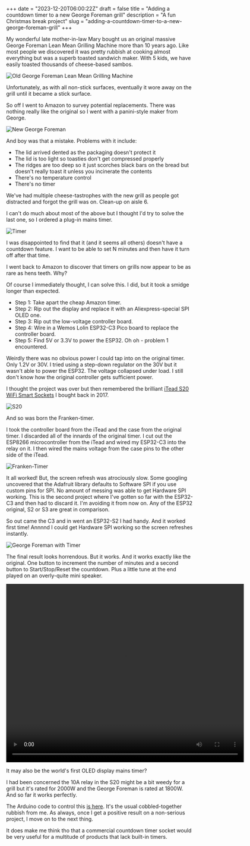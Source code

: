 +++
date = "2023-12-20T06:00:22Z"
draft = false
title = "Adding a countdown timer to a new George Foreman grill"
description = "A fun Christmas break project"
slug = "adding-a-countdown-timer-to-a-new-george-foreman-grill"
+++

My wonderful late mother-in-law Mary bought us an original massive George Foreman Lean Mean Grilling Machine more than 10 years ago. Like most people we discovered it was pretty rubbish at cooking almost everything but was a superb toasted sandwich maker. With 5 kids, we have easily toasted thousands of cheese-based sambos.

![Old George Foreman Lean Mean Grilling Machine](/images/2023/12/gf1.jpg)

Unfortunately, as with all non-stick surfaces, eventually it wore away on the grill until it became a stick surface.

So off I went to Amazon to survey potential replacements. There was nothing really like the original so I went with a panini-style maker from George. 

![New George Foreman](/images/2023/12/gf2.jpg)

And boy was that a mistake. Problems with it include:

* The lid arrived dented as the packaging doesn't protect it
* The lid is too light so toasties don't get compressed properly
* The ridges are too deep so it just scorches black bars on the bread but doesn't really toast it unless you incinerate the contents
* There's no temperature control
* There's no timer

We've had multiple cheese-tastrophes with the new grill as people got distracted and forgot the grill was on. Clean-up on aisle 6.

I can't do much about most of the above but I thought I'd try to solve the last one, so I ordered a plug-in mains timer. 


![Timer](/images/2023/12/gf3.jpg)


I was disappointed to find that it (and it seems all others) doesn't have a countdown feature. I want to be able to set N minutes and then have it turn off after that time.

I went back to Amazon to discover that timers on grills now appear to be as rare as hens teeth. Why?

Of course I immediately thought, I can solve this. I did, but it took a smidge longer than expected.

* Step 1: Take apart the cheap Amazon timer.
* Step 2: Rip out the display and replace it with an Aliexpress-special SPI OLED one.
* Step 3: Rip out the low-voltage controller board.
* Step 4: Wire in a Wemos Lolin ESP32-C3 Pico board to replace the controller board.
* Step 5: Find 5V or 3.3V to power the ESP32. Oh oh - problem 1 encountered.

Weirdly there was no obvious power I could tap into on the original timer. Only 1.2V or 30V. I tried using a step-down regulator on the 30V but it wasn't able to power the ESP32. The voltage collapsed under load. I still don't know how the original controller gets sufficient power.

I thought the project was over but then remembered the brilliant [iTead S20 WiFi Smart Sockets](https://wiki.iteadstudio.com/S20_Smart_Socket) I bought back in 2017.

![S20](/images/2023/12/s20.png)

And so was born the Franken-timer.

I took the controller board from the iTead and the case from the original timer. I discarded all of the innards of the original timer. I cut out the ESP8266 microcontroller from the iTead and wired my ESP32-C3 into the relay on it. I then wired the mains voltage from the case pins to the other side of the iTead.

![Franken-Timer](/images/2023/12/gf4.jpg)


It all worked! But, the screen refresh was atrociously slow. Some googling uncovered that the Adafruit library defaults to Software SPI if you use custom pins for SPI. No amount of messing was able to get Hardware SPI working. This is the second project where I've gotten so far with the ESP32-C3 and then had to discard it. I'm avoiding it from now on. Any of the ESP32 original, S2 or S3 are great in comparison.

So out came the C3 and in went an ESP32-S2 I had handy. And it worked first time! Annnnd I could get Hardware SPI working so the screen refreshes instantly.

![George Foreman with Timer](/images/2023/12/gf5.jpg)


The final result looks horrendous. But it works. And it works exactly like the original. One button to increment the number of minutes and a second button to Start/Stop/Reset the countdown. Plus a little tune at the end played on an overly-quite mini speaker.

<video width="640" height="480" controls>
  <source src="/images/2023/12/gf6.mp4" type="video/mp4">
Your browser does not support the video tag.
</video>

It may also be the world's first OLED display mains timer?

I had been concerned the 10A relay in the S20 might be a bit weedy for a grill but it's rated for 2000W and the George Foreman is rated at 1800W. And so far it works perfectly.

The Arduino code to control this [is here](https://gist.github.com/conoro/77058e27bf3d34567d13f21ac0462aad). It's the usual cobbled-together rubbish from me. As always, once I get a positive result on a non-serious project, I move on to the next thing.

It does make me think tho that a commercial countdown timer socket would be very useful for a multitude of products that lack built-in timers.
